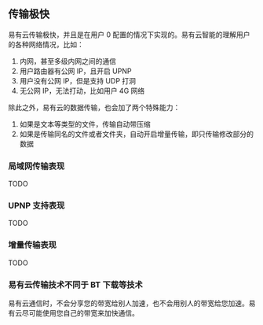 ## 传输极快

易有云传输极快，并且是在用户 0 配置的情况下实现的。易有云智能的理解用户的各种网络情况，比如：

1. 内网，甚至多级内网之间的通信
2. 用户路由器有公网 IP，且开启 UPNP
3. 用户没有公网 IP，但是支持 UDP 打洞
4. 无公网 IP，无法打动，比如用户 4G 网络

除此之外，易有云的数据传输，也会加了两个特殊能力：

1. 如果是文本等类型的文件，传输自动带压缩
2. 如果是传输同名的文件或者文件夹，自动开启增量传输，即只传输修改部分的数据

### 局域网传输表现

TODO

### UPNP 支持表现

TODO

### 增量传输表现

TODO

### 易有云传输技术不同于 BT 下载等技术

易有云通信时，不会分享您的带宽给别人加速，也不会用别人的带宽给您加速。易有云尽可能使用您自己的带宽来加快通信。
